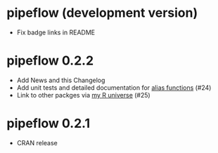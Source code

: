 # pipeflow (development version)

* Fix badge links in README

# pipeflow 0.2.2

* Add News and this Changelog
* Add unit tests and detailed documentation for [alias functions](https://rpahl.github.io/pipeflow/reference/index.html#alias-functions) (#24)
* Link to other packges via [my R universe](https://rpahl.r-universe.dev/packages) (#25)

# pipeflow 0.2.1

* CRAN release

